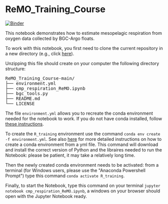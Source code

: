 # ReMO_Training_Course
[![Binder](https://mybinder.org/badge_logo.svg)](https://mybinder.org/v2/gh/grgdll/ReMO_Training_Course/main?labpath=cmp_respiration_ReMO.ipynb)

This notebook demonstrates how to estimate mesopelagic respiration from oxygen data collected by BGC-Argo floats.

To work with this notebook, you first need to clone the current repository in a new directory (e.g., click [here](https://github.com/grgdll/ReMO_Training_Course/archive/refs/heads/main.zip)).

Unzipping this file should create on your computer the following directory structure:
<pre>
ReMO_Training_Course-main/
├── environment.yml
├── cmp_respiration_ReMO.ipynb
├── bgc_tools.py
├── README.md
└── LICENSE
</pre>

The file `environment.yml` allows you to recreate the conda environment needed for the notebook to work. If you do not have conda installed, follow [these instructions](https://conda.io/projects/conda/en/latest/user-guide/install/index.html). 

To create the `R_training` environment use the command `conda env create -f environment.yml`. See also [here](https://conda.io/projects/conda/en/latest/user-guide/tasks/manage-environments.html#creating-an-environment-from-an-environment-yml-file) for more detailed instructions on how to create a conda environment from a yml file. This command will download and install the correct version of Python and the libraires needed to run the Notebook: please be patient, it may take a relatively long time. 

Then the newly created conda environment needs to be activated: from a terminal (for Windows users, please use the "Anaconda Powershell Prompt") type this command `conda activate R_training`.

Finally, to start the Notebook, type this command on your terminal `jupyter notebook cmp_respiration_ReMO.ipynb`, a windows on your browser should open with the Jupyter Notebook ready.
